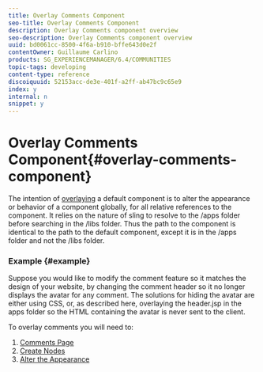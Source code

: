 ```yaml
---
title: Overlay Comments Component
seo-title: Overlay Comments Component
description: Overlay Comments component overview
seo-description: Overlay Comments component overview
uuid: bd0061cc-8500-4f6a-b910-bffe643d0e2f
contentOwner: Guillaume Carlino
products: SG_EXPERIENCEMANAGER/6.4/COMMUNITIES
topic-tags: developing
content-type: reference
discoiquuid: 52153acc-de3e-401f-a2ff-ab47bc9c65e9
index: y
internal: n
snippet: y
---
```


# Overlay Comments Component{#overlay-comments-component}

The intention of [overlaying](../../communities/using/client-customize.md#overlays) a default component is to alter the appearance or behavior of a component globally, for all relative references to the component. It relies on the nature of sling to resolve to the /apps folder before searching in the /libs folder. Thus the path to the component is identical to the path to the default component, except it is in the /apps folder and not the /libs folder.

### Example {#example}

Suppose you would like to modify the comment feature so it matches the design of your website, by changing the comment header so it no longer displays the avatar for any comment. The solutions for hiding the avatar are either using CSS, or, as described here, overlaying the header.jsp in the apps folder so the HTML containing the avatar is never sent to the client.

To overlay comments you will need to:

1. [Comments Page](../../communities/using/overlay-create-comments-page.md)
1. [Create Nodes](../../communities/using/overlay-create-nodes.md)
1. [Alter the Appearance](../../communities/using/overlay-alter-appearance.md)

